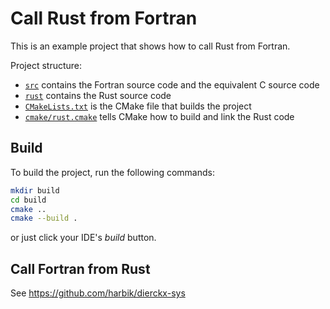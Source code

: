 # Call Rust from Fortran

This is an example project that shows how to call Rust from Fortran.

Project structure:
 - [`src`](./src/) contains the Fortran source code and the equivalent C source code
 - [`rust`](./rust/) contains the Rust source code
 - [`CMakeLists.txt`](./CMakeLists.txt) is the CMake file that builds the project
 - [`cmake/rust.cmake`](./cmake/rust.cmake) tells CMake how to build and link the Rust code

## Build

To build the project, run the following commands:
```sh
mkdir build
cd build
cmake ..
cmake --build .
```
or just click your IDE's _build_ button.

## Call Fortran from Rust

See <https://github.com/harbik/dierckx-sys>